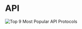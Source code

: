 # API

![Top 9 Most Popular API Protocols](https://ngte-superbed.oss-cn-beijing.aliyuncs.com/uPic/EFuorBQsYmHD.png)
